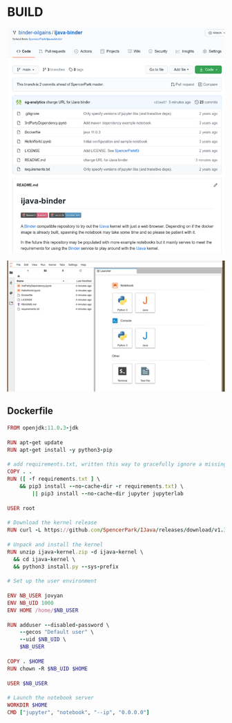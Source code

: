 # BUILD

![image-20210129200552725](assets/BUILD/image-20210129200552725.png)



![image-20210129213719019](assets/BUILD/image-20210129213719019.png)



## Dockerfile

```ruby
FROM openjdk:11.0.3-jdk

RUN apt-get update
RUN apt-get install -y python3-pip

# add requirements.txt, written this way to gracefully ignore a missing file
COPY . .
RUN ([ -f requirements.txt ] \
    && pip3 install --no-cache-dir -r requirements.txt) \
        || pip3 install --no-cache-dir jupyter jupyterlab

USER root

# Download the kernel release
RUN curl -L https://github.com/SpencerPark/IJava/releases/download/v1.3.0/ijava-1.3.0.zip > ijava-kernel.zip

# Unpack and install the kernel
RUN unzip ijava-kernel.zip -d ijava-kernel \
  && cd ijava-kernel \
  && python3 install.py --sys-prefix

# Set up the user environment

ENV NB_USER jovyan
ENV NB_UID 1000
ENV HOME /home/$NB_USER

RUN adduser --disabled-password \
    --gecos "Default user" \
    --uid $NB_UID \
    $NB_USER

COPY . $HOME
RUN chown -R $NB_UID $HOME

USER $NB_USER

# Launch the notebook server
WORKDIR $HOME
CMD ["jupyter", "notebook", "--ip", "0.0.0.0"]
```

